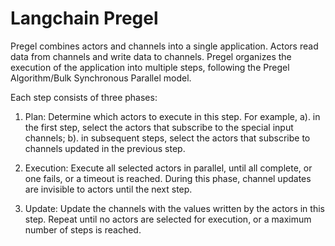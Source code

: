

# Langchain Pregel

Pregel combines actors and channels into a single application. Actors read data from channels and write data to channels. Pregel organizes the execution of the application into multiple steps, following the Pregel Algorithm/Bulk Synchronous Parallel model.

Each step consists of three phases:

1. Plan: Determine which actors to execute in this step. 
For example, 
a). in the first step, select the actors that subscribe to the special input channels; 
b). in subsequent steps, select the actors that subscribe to channels updated in the previous step.

2. Execution: Execute all selected actors in parallel, until all complete, or one fails, or a timeout is reached. During this phase, channel updates are invisible to actors until the next step.

3. Update: Update the channels with the values written by the actors in this step.
Repeat until no actors are selected for execution, or a maximum number of steps is reached.

